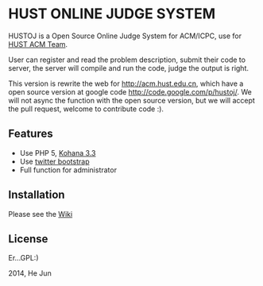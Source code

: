 # HUST ONLINE JUDGE SYSTEM

HUSTOJ is a Open Source Online Judge System for ACM/ICPC, use for [HUST ACM Team](http://acm.hust.edu.cn).

User can register and read the problem description, submit their code to server, the server will compile and run the code, judge the output is right.

This version is rewrite the web for http://acm.hust.edu.cn, which have a open source version at google code http://code.google.com/p/hustoj/. We will not async the function with the open source version, but we will accept the pull request, welcome to contribute code :).

## Features

* Use PHP 5, [Kohana 3.3](http://kohanaframework.org/)
* Use [twitter bootstrap](http://twitter.github.com/bootstrap)
* Full function for administrator

## Installation

Please see the [Wiki](../../wiki/Install-Guide)

## License

 Er...GPL:)

2014, He Jun
